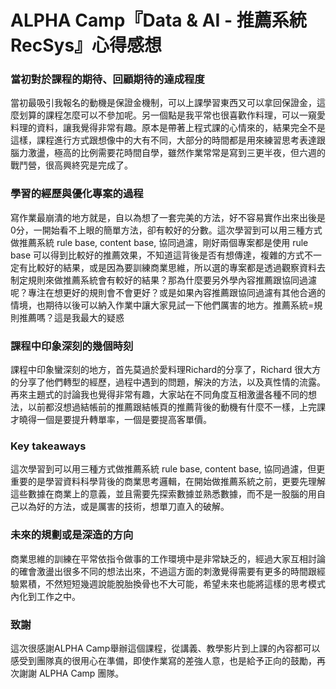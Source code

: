 # ALPHA Camp『Data & AI - 推薦系統 RecSys』心得感想
### 當初對於課程的期待、回顧期待的達成程度
當初最吸引我報名的動機是保證金機制，可以上課學習東西又可以拿回保證金，這麼划算的課程怎麼可以不參加呢。另一個點是我平常也很喜歡作料理，可以一窺愛料理的資料，讓我覺得非常有趣。原本是帶著上程式課的心情來的，結果完全不是這樣，課程進行方式跟想像中的大有不同，大部分的時間都是用來練習思考表達跟腦力激盪，極高的比例需要花時間自學，雖然作業常常是寫到三更半夜，但六週的戰鬥營，很高興終究是完成了。

### 學習的經歷與優化專案的過程

寫作業最崩潰的地方就是，自以為想了一套完美的方法，好不容易實作出來出後是0分，一開始看不上眼的簡單方法，卻有較好的分數。這次學習到可以用三種方式做推薦系統 rule base, content base, 協同過濾，剛好兩個專案都是使用 rule base 可以得到比較好的推薦效果，不知道這背後是否有想傳達，複雜的方式不一定有比較好的結果，或是因為要訓練商業思維，所以選的專案都是透過觀察資料去制定規則來做推薦系統會有較好的結果？那為什麼要另外學內容推薦跟協同過濾呢？專注在想更好的規則會不會更好？或是如果內容推薦跟協同過濾有其他合適的情境，也期待以後可以納入作業中讓大家見試一下他們厲害的地方。推薦系統=規則推薦嗎？這是我最大的疑惑

### 課程中印象深刻的幾個時刻
課程中印象蠻深刻的地方，首先莫過於愛料理Richard的分享了，Richard 很大方的分享了他們轉型的經歷，過程中遇到的問題，解決的方法，以及真性情的流露。再來主題式的討論我也覺得非常有趣，大家站在不同角度互相激盪各種不同的想法，以前都沒想過結帳前的推薦跟結帳頁的推薦背後的動機有什麼不一樣，上完課才曉得一個是要提升轉單率，一個是要提高客單價。

### Key takeaways
這次學習到可以用三種方式做推薦系統 rule base, content base, 協同過濾，但更重要的是學習資料科學背後的商業思考邏輯，在開始做推薦系統之前，更要先理解這些數據在商業上的意義，並且需要先探索數據並熟悉數據，而不是一股腦的用自己以為好的方法，或是厲害的技術，想單刀直入的破解。

### 未來的規劃或是深造的方向
商業思維的訓練在平常依指令做事的工作環境中是非常缺乏的，經過大家互相討論的確會激盪出很多不同的想法出來，不過這方面的刺激覺得需要有更多的時間跟經驗累積，不然短短幾週說能脫胎換骨也不大可能，希望未來也能將這樣的思考模式內化到工作之中。

### 致謝
這次很感謝ALPHA Camp舉辦這個課程，從講義、教學影片到上課的內容都可以感受到團隊真的很用心在準備，即使作業寫的差強人意，也是給予正向的鼓勵，再次謝謝 ALPHA Camp 團隊。
